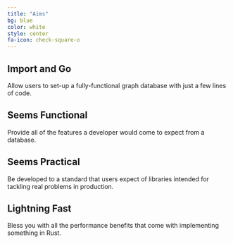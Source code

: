 ```yaml
---
title: "Aims"
bg: blue
color: white
style: center
fa-icon: check-square-o
---
```


## **Import and Go**
Allow users to set-up a fully-functional graph database with just a few lines of code.

## **Seems Functional**
Provide all of the features a developer would come to expect from a database.

## **Seems Practical**
Be developed to a standard that users expect of libraries intended for tackling real problems in production.

## **Lightning Fast**
Bless you with all the performance benefits that come with implementing something in Rust.
